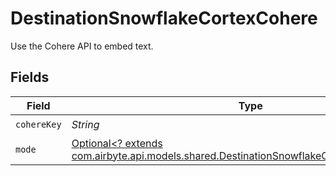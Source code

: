 # DestinationSnowflakeCortexCohere

Use the Cohere API to embed text.


## Fields

| Field                                                                                                                                                   | Type                                                                                                                                                    | Required                                                                                                                                                | Description                                                                                                                                             |
| ------------------------------------------------------------------------------------------------------------------------------------------------------- | ------------------------------------------------------------------------------------------------------------------------------------------------------- | ------------------------------------------------------------------------------------------------------------------------------------------------------- | ------------------------------------------------------------------------------------------------------------------------------------------------------- |
| `cohereKey`                                                                                                                                             | *String*                                                                                                                                                | :heavy_check_mark:                                                                                                                                      | N/A                                                                                                                                                     |
| `mode`                                                                                                                                                  | [Optional<? extends com.airbyte.api.models.shared.DestinationSnowflakeCortexSchemasMode>](../../models/shared/DestinationSnowflakeCortexSchemasMode.md) | :heavy_minus_sign:                                                                                                                                      | N/A                                                                                                                                                     |